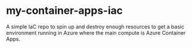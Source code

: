 # my-container-apps-iac
A simple IaC repo to spin up and destroy enough resources to get a basic environment running in Azure where the main compute is Azure Container Apps.
